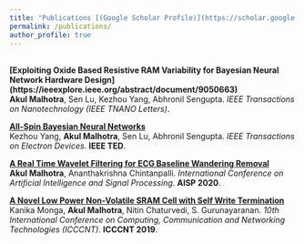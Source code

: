```yaml
---
title: "Publications [(Google Scholar Profile)](https://scholar.google.com/citations?user=C-Xdx9oAAAAJ&hl=en)"
permalink: /publications/
author_profile: true
---
```

<br>
<b>[Exploiting Oxide Based Resistive RAM Variability for Bayesian Neural Network Hardware Design](https://ieeexplore.ieee.org/abstract/document/9050663)</b> <br> 
<b>Akul Malhotra</b>, Sen Lu, Kezhou Yang, Abhronil Sengupta.
<i>IEEE Transactions on Nanotechnology (IEEE TNANO Letters)</i>.

<b>[All-Spin Bayesian Neural Networks](https://ieeexplore.ieee.org/abstract/document/8994189)</b> <br> 
 Kezhou Yang, <b>Akul Malhotra</b>, Sen Lu, Abhronil Sengupta.
<i>IEEE Transactions on Electron Devices</i>. <b>IEEE TED</b>.

<b>[A Real Time Wavelet Filtering for ECG Baseline Wandering Removal](https://ieeexplore.ieee.org/abstract/document/9073007)</b> <br> 
<b>Akul Malhotra</b>, Ananthakrishna Chintanpalli.
<i>International Conference on Artificial Intelligence and Signal Processing</i>. <b>AISP 2020</b>.

<b>[A Novel Low Power Non-Volatile SRAM Cell with Self Write Termination](https://ieeexplore.ieee.org/abstract/document/8944846)</b> <br> 
Kanika Monga, <b>Akul Malhotra</b>, Nitin Chaturvedi, S. Gurunayaranan.
<i>10th International Conference on Computing, Communication and Networking Technologies (ICCCNT)</i>. <b>ICCCNT 2019</b>.
